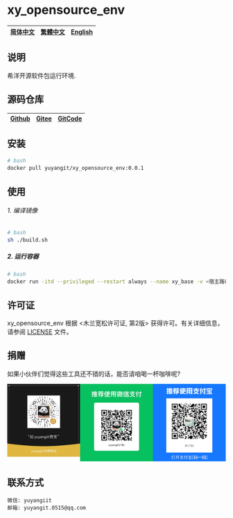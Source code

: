 <!--
 * @Author: 余洋 yuyangit.0515@qq.com
 * @Date: 2024-10-18 13:02:23
 * @LastEditors: 余洋 yuyangit.0515@qq.com
 * @LastEditTime: 2024-10-23 20:51:38
 * @FilePath: /xy_opensource_env/README.md
 * @Description: 这是默认设置,请设置`customMade`, 打开koroFileHeader查看配置 进行设置: https://github.com/OBKoro1/koro1FileHeader/wiki/%E9%85%8D%E7%BD%AE
-->
# xy_opensource_env

| [简体中文](./README.md)         | [繁體中文](readme/README.zh-hant.md)        |                      [English](readme/README.en.md)          |
| ----------- | -------------|---------------------------------------|

## 说明

希洋开源软件包运行环境.

## 源码仓库

| [Github](https://github.com/xy-base/xy_opensource_env.git)         | [Gitee](https://gitee.com/xy-opensource/xy_opensource_env.git)        |                      [GitCode](https://gitcode.com/xy-opensource/xy_opensource_env.git)          |
| ----------- | -------------|---------------------------------------|


## 安装

```bash
# bash
docker pull yuyangit/xy_opensource_env:0.0.1
```

## 使用

###### 1. 编译镜像

```bash
# bash
sh ./build.sh
```

##### 2. 运行容器
```bash
# bash
docker run -itd --privileged --restart always --name xy_base -v <宿主路径>:<容器路径> yuyangit/xy_opensource_env:0.0.1
```

## 许可证
xy_opensource_env 根据 <木兰宽松许可证, 第2版> 获得许可。有关详细信息，请参阅 [LICENSE](LICENSE) 文件。

## 捐赠
如果小伙伴们觉得这些工具还不错的话，能否请咱喝一杯咖啡呢?  

![Pay-Total](./readme/Pay-Total.png)


## 联系方式

```
微信: yuyangiit
邮箱: yuyangit.0515@qq.com
```